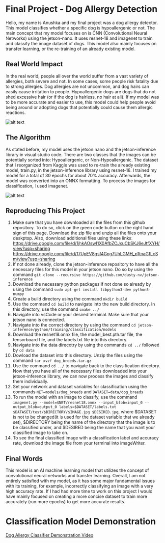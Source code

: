 # Final Project - Dog Allergy Detection
Hello, my name is Anushka and my final project was a dog allergy detector. This model 
classifies whether a specific dog is hypoallergenic or not. The main concept that my model focuses on is CNN (Convolutional Neural Networks) 
using the jetson-nano. It uses resnet-18 and imagenet to train and classify the image dataset of dogs. This model also mainly focuses on transfer learning, or the re-training of an already existing model.

## Real World Impact
In the real world, people all over the world suffer from a vast variety of allergies, both severe and not. In some cases, some people
risk fatality due to strong allergies. Dog allergies are not uncommon, and dog hairs can easily cause irritation to people. Hypoallergenic dogs
are dogs that do not shed excessive hair (or if the dog is hairless, no hair at all). If my model was to be more accurate and easier to use,
this model could help people avoid being around or adopting dogs that potentially could cause them allergic reactions.

![alt text](https://github.com/anushkagaur27/Final-Project/assets/141268862/f293088a-8da5-4c0b-a015-ecbf1cb0da21)

## The Algorithm
As stated before, my model uses the jetson nano and the jetson-inference library in visual studio code. There are two classes
that the images can be potentially sorted into: Hypoallergenic, or Non-Hypoallergenic. The dataset that I reorganized from Kaggle was used to re-train 
the already existing model, train.py, in the jetson-inference library using resnet-18. I trained my model for a total of 30 epochs for about 70% accuracy. Afterwards, the model was converted into an ONNX formatting. To process the images for classification, I used imagenet. 

![alt text](https://github.com/anushkagaur27/Final-Project/assets/141268862/8f61d6a6-4366-4271-b7ad-ab4984e0c7ca)

## Reproducing This Project
1) Make sure that you have downloaded all the files from this github repository. To do so, click on the green code button on the right
hand sign of this page. Download the zip file and unzip all the files onto your deskptop. Also, download additional files using these links: https://drive.google.com/file/d/1jhkAOswI1X0AfbZCJxuCbSKJ6eJtfXYH/view?usp=sharing https://drive.google.com/file/d/17UpEV8gsf4Gng7UhLGMH_p1tnaGfLcSm/view?usp=sharing 
2) If not done already, clone the jetson-inference repository to have all the necessary files for this model in your jetson nano. Do so by using the command ```git clone --recursive https://github.com/dusty-nv/jetson-inference```
3) Download the necessary python packages if not done so already by using the command ```sudo apt-get install libpython3-dev python3-numpy```
4) Create a build directory using the command ```mkdir build```
5) Use the command ```cd build``` to navigate into the new build directory. In this directory, use the command ```cmake ../```
6) Navigate into vsCode or your desired terminal. Make sure that your jetson nano is connected.
7) Navigate into the correct directory by using the command ```cd jetson-inference/python/training/classification/models```
8) Download the resnet18.onnx file, the model_best.pth.tar file, the tensorboard file, and the labels.txt file into this directory.
9) Navigate into the data direcotry by using the commands ```cd ../``` followed by ```cd data```
10) Dowload the dataset into this directory. Unzip the files using the command ```tar xvzf dog_breeds.tar.gz```
11) Use the command ```cd ../``` to navigate back to the classification directory. Now that you have all of the necessary files downloaded into your jetson-inference library, we can now process the images and classify them individually.
12) Set your network and dataset variables for classification using the commands ```NET=models/dog_breeds``` and ```DATASET=data/dog_breeds```
13) To run the model with an image to classify, use the command ```imagenet.py --model=$NET/resnet18.onnx --input_blob=input_0 --output_blob=output_0 labels=$DATASET/labels.txt $DATASET/test/$DIRECTORY/$IMAGE.jpg $DESIRED.jpg```, where $DATASET is not to be changed(it is used for the dataset variable that we already
set), $DIRECTORY being the name of the directory that the image is to be classified under, and $DESIRED being the name that you want your classified image to take on.
14) To see the final classified image with a classification label and accuracy rate, download the image file from your terminal into imageWriter.

## Final Words
This model is an AI machine learning model that utilizes the concept of convolutional neural networks and transfer learning. Overall, I am not entirely satisfied with my model, as it has some major fundamental issues with its training, for example, incorrectly classifying an image with a very high accuracy rate. If I had had more time to work on this project I would have mainly focused on creating a more concise dataset to train more accurately (run more epochs) to get more accurate results. 

# Classification Model Demonstration
[Dog Allergy Classifier Demonstration Video](https://youtu.be/8ILD8d3ttj4)
